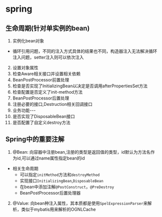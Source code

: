 # spring 
## 生命周期(针对单实例的bean)
1. 实例化bean对象
+ 循环引用问题，不同的注入方式具体的结果也不同，构造器注入无法解决循环注入问题，setter注入则可以依次注入
2. 设置对象属性
3. 检查Aware相关接口并设置相关依赖
4. BeanPostProcessor前置处理
5. 检查是否实现了InitializingBean以决定是否调用afterPropertiesSet方法
6. 检查配置是否定义了init-method方法
7. BeanPostProcessor后置处理
8. 注册必要的接口,Destruction相关回调接口 
9. 业务功能---
10. 是否实现了DisposableBean接口
11. 是否配置了自定义destroy方法


## Spring中的重要注解
1. @Bean: 向容器中注册bean,注册的类型是返回值的类型，id默认为方法名作为id,可以通过name属性指定bean的id
+ 相关生命周期
    - 可以指定`initMethod`方法和`destroyMethod`
    - 实现接口`InitializingBean`,`DisposableBean`
    - 在bean中添加注解`@PostConstruct`，`@PreDestroy`
    - BeanPostProcessor后置处理器
2. @Value: 向bean种注入属性，其本质都是使用`SpelExpressionParser`来解析，类似于mybatis用来解析的OGNLCache



